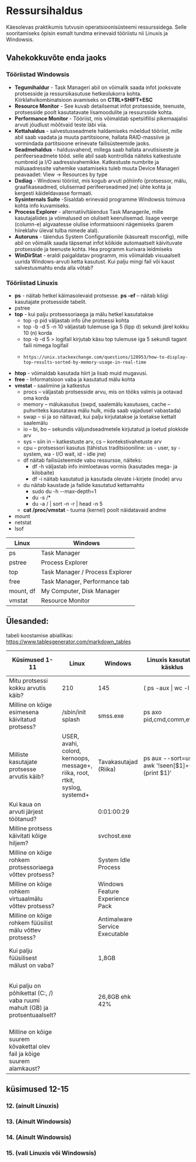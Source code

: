 # Ressursihaldus
Käesolevas praktikumis tutvusin operatsioonisüsteemi ressurssidega. Selle sooritamiseks õpisin esmalt tundma erinevaid tööriistu nii Linuxis ja Windowsis.

## Vahekokkuvõte enda jaoks
### Tööriistad Windowsis 
*  **Tegumihaldur** -  Task Manageri abil on võimalik saada infot jooksvate protsesside ja ressursikasutuse hetkeolukorra kohta. Kiirklahvikombinatsioon avamiseks on **CTRL+SHIFT+ESC**
*  **Resource Monitor** - See kuvab detailsemat infot protsesside, teenuste, protsesside poolt kasutatavate lisamoodulite ja ressursside kohta.
*  **Performance Monitor** - Tööriist, mis võimaldab spetsiifilisi pikemaajalisi arvuti jõudlust mõõtvaid teste läbi viia.
*  **Kettahaldus** - salvestusseadmete haldamiseks mõeldud tööriist, mille abil saab vaadata ja muuta partitsioone, hallata RAID-massiive ja vormindada partitsioone erinevate failisüsteemide jaoks.
*  **Seadmehaldus** - haldusvahend, millega saab hallata arvutisiseste ja perifeerseadmete tööd. selle abil saab kontrollida näiteks katkestuste numbreid ja I/O aadressivahemikke. Katkestuste numbrite ja mäluaadressite vahemike vaatamiseks tuleb muuta Device Manageri peavaadet: View -> Resources by type
*  **Dxdiag** - Windowsi tööriist, mis kogub arvuti põhiinfo (protsessor, mälu, graafikaseadmed, olulisemad perifeerseadmed jne) ühte kohta ja kergesti käideldavasse formaati.
*  **Sysinternals Suite** -Sisaldab erinevaid programme Windowsis toimuva kohta info kuvamiseks.
*  **Process Explorer** - alternatiiv/täiendus Task Managerile, mille kasutajaliides ja võimalused on oluliselt keerulisemad. lisage veerge (column-e) algvaatesse olulise informatsiooni nägemiseks (parem hiireklahv üleval tulba nimede alal).
*  **Autoruns** - täiendus System Configurationile (käsurealt msconfig), mille abil on võimalik saada täpsemat infot kõikide automaatselt käivituvate protsesside ja teenuste kohta. Hea programm kurivara leidmiseks
*  **WinDirStat** - eraldi paigaldatav programm, mis võimaldab visuaalselt uurida Windows-arvuti ketta kasutust. Kui palju mingi fail või kaust salvestusmahtu enda alla võtab?


### Tööriistad Linuxis
*  **ps** - näitab hetkel käimasolevaid protsesse. **ps -ef** – näitab kõigi kasutajate protsesside tabelit.
*  pstree
*  **top** - kui palju protsessoriaega ja mälu hetkel kasutatakse
    * top -p pid väljastab info ühe protsessi kohta
    * top -b -d 5 -n 10 väljastab tulemuse iga 5 (lipp d) sekundi järel kokku 10 (n) korda
    * top -b -d 5 > logifail kirjutab käsu top tulemuse iga 5 sekundi tagant faili nimega logifail
    *     https://unix.stackexchange.com/questions/128953/how-to-display-top-results-sorted-by-memory-usage-in-real-time
*  **htop** - võimaldab kasutada hiirt ja lisab muid mugavusi.
*  **free** - Informatsioon vaba ja kasutatud mälu kohta
*  **vmstat** - saalimine ja katkestus
    * procs – väljastab protsesside arvu, mis on tööks valmis ja ootavad oma korda
    * memory – mälukasutus (swpd, saalemälu kasutuses, cache – puhvriteks kasutatava mälu hulk, mida saab vajadusel vabastada)
    * swap – si ja so näitavad, kui palju kirjutatakse ja loetakse kettalt saalemälu
    * io – bi, bo – sekundis väljundseadmetele kirjutatud ja loetud plokkide arv
    * sys – siin in – katkestuste arv, cs – kontekstivahetuste arv
    * cpu – protsessori kasutus (tähistus traditsiooniline: us - user, sy - system, wa - I/O wait, id - idle jne)
    * df näitab failisüsteemide vabu ressursse, näiteks:
      *  df -h väljastab info inimloetavas vormis (kasutades mega- ja kilobaite)
      *  df -i näitab kasutatud ja kasutada olevate i-kirjete (inode) arvu
    * du näitab kaustade ja failide kasutatud kettamahtu
      *  sudo du -h --max-depth=1
      *  du -s /*
      *  du -a / | sort -n -r | head -n 5
    *  **cat /proc/vmstat** - tuuma (kernel) poolt näidatavaid andme
*  mount
*  netstat
*  lsof

|Linux   | Windows  |
|---|---|
|ps	   | Task Manager  |
| pstree	| Process Explorer |
| top	| Task Manager / Process Explorer |
| free |	Task Manager, Performance tab |
| mount, df	| My Computer, Disk Manager |
| vmstat |	Resource Monitor |

## Ülesanded:
tabeli koostamise abiallikas: https://www.tablesgenerator.com/markdown_tables

| Küsimused 1-11 | Linux  | Windows  | Linuxis kasutatud käsklus	  | Windowsis kasutatud tööriist  |
|---|---|---|---|---|
| Mitu protsessi kokku arvutis käib?  | 210  | 145  | ( ps -aux \| wc -l ) | Tegumihaldur -> jõudlus -> protsessid |
| Milline on kõige esimesena käivitatud protsess?  | /sbin/init splash   | smss.exe | ps axo pid,cmd,comm,etime  |  Process Explorer -> Start Time |
| Milliste kasutajate protsesse arvutis käib?   | USER, avahi, colord, kernoops, message+, riika, root, rtkit, syslog, systemd+  | Tavakasutajad (Riika)  | ps aux --sort=user \| awk '!seen[$1]++ {print $1}'  | Tegumihaldur -> kasutajad  |
| Kui kaua on arvuti järjest töötanud? |   |  0:01:00:29 |   |Tegumihaldud -> jõudlus -> tööaeg |
|  Milline protsess käivitati kõige hiljem? |   | svchost.exe  |   | Process Explorer -> Start Time  |
| Milline on kõige rohkem protsessoriaega võttev protsess?  |   | System Idle Process  |   | Process Explorer -> CPU  |
| Milline on kõige rohkem virtuaalmälu  võttev protsess? |   | Windows Feature Experience Pack  |   | Tegumihaldur -> rakenduse ajalugu  |
| Milline on kõige rohkem füüsilist mälu võttev protsess?  |   | Antimalware Service Executable  |   | Tegumihaldur -> mälu  |
|  Kui palju füüsilisest mälust on vaba? |   | 1,8GB  |   | Tegumihaldur -> jõudlus -> mälu -> saadaval  |
|  Kui palju on põhikettal (C:, /) vaba ruumi mahult (GB) ja protsentuaalselt? |   | 26,8GB ehk  42% |   | File Explorer -> See arvuti -> vaba maht (või parem hiirklahv -> atribuudid -> maht) |
| Milline on kõige suurem kõvakettal olev fail ja kõige suurem alamkaust?  |   |   |   |   |

## küsimused 12-15
### 12. (ainult Linuxis)

### 13. (Ainult Windowsis)

### 14. (Ainult Windowsis)

### 15. (vali  Linuxis või Windowsis)
